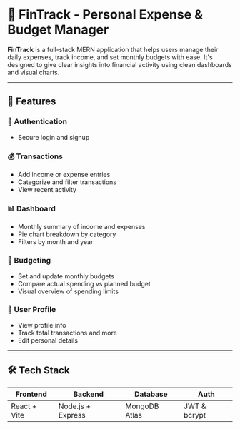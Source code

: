 # 💸 FinTrack - Personal Expense & Budget Manager

**FinTrack** is a full-stack MERN application that helps users manage their daily expenses, track income, and set monthly budgets with ease. 
It's designed to give clear insights into financial activity using clean dashboards and visual charts.

---

## 🚀 Features

### 🔐 Authentication
- Secure login and signup

### 💰 Transactions
- Add income or expense entries
- Categorize and filter transactions
- View recent activity

### 📊 Dashboard
- Monthly summary of income and expenses
- Pie chart breakdown by category
- Filters by month and year

### 🧾 Budgeting
- Set and update monthly budgets
- Compare actual spending vs planned budget
- Visual overview of spending limits

### 👤 User Profile
- View profile info
- Track total transactions and more
- Edit personal details

---

## 🛠️ Tech Stack

| Frontend       | Backend       | Database  | Auth      |
|----------------|----------------|------------|-----------|
| React + Vite   | Node.js + Express | MongoDB Atlas | JWT & bcrypt |

